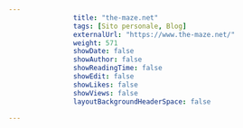 ---
                title: "the-maze.net"
                tags: [Sito personale, Blog]
                externalUrl: "https://www.the-maze.net/"
                weight: 571
                showDate: false
                showAuthor: false
                showReadingTime: false
                showEdit: false
                showLikes: false
                showViews: false
                layoutBackgroundHeaderSpace: false
                ---

